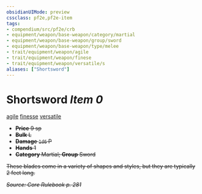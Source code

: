 ```yaml
---
obsidianUIMode: preview
cssclass: pf2e,pf2e-item
tags:
- compendium/src/pf2e/crb
- equipment/weapon/base-weapon/category/martial
- equipment/weapon/base-weapon/group/sword
- equipment/weapon/base-weapon/type/melee
- trait/equipment/weapon/agile
- trait/equipment/weapon/finese
- trait/equipment/weapon/versatile/s
aliases: ["Shortsword"]
---
```

# Shortsword *Item 0*  
[agile](agile.md)  [finesse](finesse.md)  [versatile <s>](versatile.md)  

- **Price** 9 sp
- **Bulk** L
- **Damage** `1d6` P
- **Hands** 1
- **Category** Martial; **Group** Sword 

These blades come in a variety of shapes and styles, but they are typically 2 feet long.

*Source: Core Rulebook p. 281*